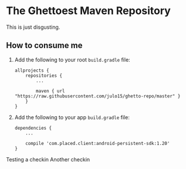 # The Ghettoest Maven Repository

This is just disgusting.

## How to consume me

1. Add the following to your root `build.gradle` file:

    ```
    allprojects {
        repositories {
            ...

            maven { url "https://raw.githubusercontent.com/julo15/ghetto-repo/master" }
        }
    }
    ```

2. Add the following to your app `build.gradle` file:

    ```
    dependencies {
        ...

        compile 'com.placed.client:android-persistent-sdk:1.20'
    }
    ```

Testing a checkin
Another checkin
